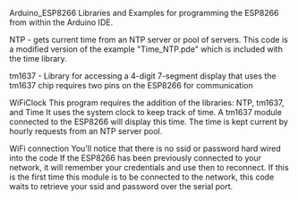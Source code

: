Arduino_ESP8266
Libraries and Examples for programming the ESP8266 from within the Arduino IDE.

NTP - gets current time from an NTP server or pool of servers.
		This code is a modified version of the example "Time_NTP.pde" which 
		is included with the time library.
		
tm1637 - Library for accessing a 4-digit 7-segment display that uses the tm1637 chip
			requires two pins on the ESP8266 for communication

WiFiClock
    This program requires the addition of the libraries:
      NTP, tm1637, and Time
  It uses the system clock to keep track of time.
  A tm1637 module connected to the ESP8266 will display this time.
  The time is kept current by hourly requests from an NTP server pool.

  WiFi connection
    You'll notice that there is no ssid or password hard wired into the code
    If the ESP8266 has been previously connected to your network, it will
    remember your credentials and use then to reconnect.
    If this is the first time this module is to be connected to the network,
    this code waits to retrieve your ssid and password over the serial port.

